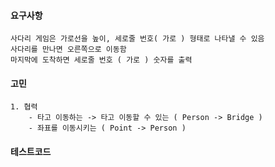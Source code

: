 #### 요구사항
    사다리 게임은 가로선을 높이, 세로줄 번호( 가로 ) 형태로 나타낼 수 있음
    사다리를 만나면 오른쪽으로 이동함
    마지막에 도착하면 세로줄 번호 ( 가로 ) 숫자를 출력
#### 고민
    1. 협력
        - 타고 이동하는 -> 타고 이동할 수 있는 ( Person -> Bridge )
        - 좌표를 이동시키는 ( Point -> Person )
#### 테스트코드
